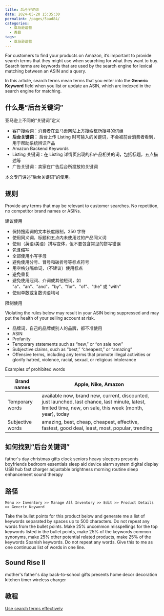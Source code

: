 ```yaml
---
title: 后台关键词
date: 2024-05-20 15:35:30
permalink: /pages/5aad84/
categories: 
  - 亚马逊运营
  - 类目
tags: 
  - 亚马逊运营
---
```


For customers to find your products on Amazon, it’s important to provide search terms that they might use when searching for what they want to buy. Search terms are keywords that are used by the search engine for lexical matching between an ASIN and a query.

In this article, search terms mean terms that you enter into the **Generic Keyword** field when you list or update an ASIN, which are indexed in the search engine for matching.

## 什么是“后台关键词”

亚马逊上不同的“关键词”定义

- 客户搜索词：消费者在亚马逊网站上方搜索框所搜寻的词组
- **后台关键词：** 后台上传 Listing 时可输入的关键词，不会被前台消费者看到，用于帮助系统辨识产品
- Amazon Backend Keywords
- Listing 关键词：在 Listing 详情页出现的和产品相关的词，包括标题，五点描述等
- 广告关键词：卖家在广告后台所投放的关键词

本文专门讲述“后台关键词”的使用。

## 规则

Provide any terms that may be relevant to customer searches. No repetition, no competitor brand names or ASINs.

建议使用

- 保持搜索词的文本长度限制，250 字符
- 使用同义词，标题和五点内未使用过的产品同义词
- 使用（英语/美语）拼写变体，但不要包含常见的拼写错误
- 包含缩写
- 全部使用小写字母
- 避免使用分号、冒号和破折号等标点符号
- 用空格分隔单词，（不建议）使用标点
- 避免重复
- 避免使用冠词、介词或其他短词，如 "a"、"an"、"and"、"by"、"for"、"of"、"the" 或 "with"
- 使用单数或复数词语均可

限制使用

Violating the rules below may result in your ASIN being suppressed and may put the health of your selling account at risk.

- 品牌词，自己的品牌或别人的品牌，都不准使用
- ASIN
- Profanity
- Temporary statements such as “new,” or “on sale now”
- Subjective claims, such as “best,” “cheapest,” or “amazing”
- Offensive terms, including any terms that promote illegal activities or glorify hatred, violence, racial, sexual, or religious intolerance

Examples of prohibited words

| Brand names      | Apple, Nike, Amazon                                                                                                                                        |
| ---------------- | ---------------------------------------------------------------------------------------------------------------------------------------------------------- |
| Temporary words  | available now, brand new, current, discounted, just launched, last chance, last minute, latest, limited time, new, on sale, this week (month, year), today |
| Subjective words | amazing, best, cheap, cheapest, effective, fastest, good deal, least, most, popular, trending                                                              |

## 如何找到“后台关键词”

father's day christmas gifts clock seniors heavy sleepers presents boyfriends bedroom essentials sleep aid device alarm system digital display USB hub fast charger adjustable brightness morning routine sleep enhancement sound therapy

## 路径

`Menu >> Inventory >> Manage All Inventory >> Edit >> Product Details >> Generic Keyword`

Take the bullet points for this product below and generate me a list of keywords separated by spaces up to 500 characters. Do not repeat any words from the bullet points. Make 25% uncommon misspellings for the top keywords listed in the bullet points, make 25% of the keywords common synonyms, make 25% other potential related products, make 25% of the keywords Spanish keywords. Do not repeat any words. Give this to me as one continuous list of words in one line.

## Sound Rise II

mother's father's day back-to-school gifts presents home decor decoration kitchen timer wireless charger

## 教程

[Use search terms effectively](https://sellercentral.amazon.com/help/hub/reference/G23501)
